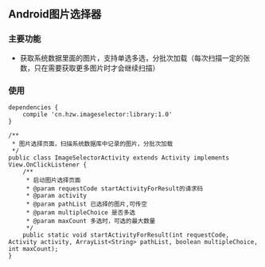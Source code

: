 
## Android图片选择器

### 主要功能

  * 获取系统数据里面的图片，支持单选多选，分批次加载（每次扫描一定的张数，只在需要获取更多图片时才会继续扫描）

### 使用

```
dependencies {
    compile 'cn.hzw.imageselector:library:1.0'
}
```


````
/**
 * 图片选择页面，扫描系统数据库中记录的图片，分批次加载
 */
public class ImageSelectorActivity extends Activity implements View.OnClickListener {
    /**
     * 启动图片选择页面
     * @param requestCode startActivityForResult的请求码
     * @param activity
     * @param pathList 已选择的图片,可传空
     * @param multipleChoice 是否多选
     * @param maxCount 多选时，可选的最大数量
     */
    public static void startActivityForResult(int requestCode, Activity activity, ArrayList<String> pathList, boolean multipleChoice, int maxCount);
}
````